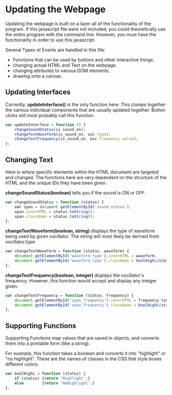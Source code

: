 

Updating the Webpage
==========================================================================

Updating the webpage is built on a layer all of the functionality of the program.  If this javascript file were not included, you could theoretically use the entire program with the command line.  However, you must have the functionality in order to use this javascript.


Several Types of Events are handled in this file:

* Functions that can be used by buttons and other interactive things.
* changing actual HTML and Text on the webpage.
* changing attributes to various DOM elements.
* drawing onto a canvas.



Updating Interfaces
--------------------------------------------------------------------------

Currently, **updateInterface()** is the only function here.  This clumps together the various individual components that are usually updated together.  Button clicks will most probably call this function.

~~~ javascript 
var updateInterface = function () {
    changeSoundStatus(is_sound_on);
    changeTextWaveform(is_sound_on, osc.type);
    changeTextFrequency(is_sound_on, osc.frequency.value);
};
~~~

Changing Text
--------------------------------------------------------------------------


Here is where specific elements within the HTML document are targeted and changed.  The functions here are very dependent on the structure of the HTML and the unique IDs they have been given.


**changeSoundStatus(boolean)** tells you if the sound is ON or OFF.


~~~ javascript 
var changeSoundStatus = function (status) {
    var span = document.getElementById('sound_status');
    span.innerHTML = status.toString();
    span.className = status.toString();
};
~~~

**changeTextWaveform(boolean, string)** displays the type of waveform being used by given oscillator.  The string will most likely be derived from oscillator.type


~~~ javascript 
var changeTextWaveform = function (status, waveform) {
    document.getElementById('waveform_type').innerHTML = waveform;
    document.getElementById('waveform_type').className = boolHighL(status);
};
~~~

**changeTextFrequency(boolean, integer)** displays the oscillator's frequency.  However, this function would accept and display any integer given.


~~~ javascript 
var changeTextFrequency = function (status, frequency) {
    document.getElementById('span_frequency').innerHTML = frequency.toString();
    document.getElementById('span_frequency').className = boolHighL(status); 
};
~~~

Supporting Functions
--------------------------------------------------------------------------


Supporting Functions map values that are saved in objects, and converts them into a printable form (like a string).


For example, this function takes a boolean and converts it into "highlight" or "no highlight".  These are the names of classes in the CSS that style boxes different colors.


~~~ javascript 
var boolHighL = function (status) {
    if (status) {return 'Highlight';} 
    else        {return 'NoHighlight';}
};
~~~

